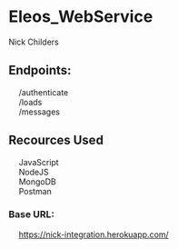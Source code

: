 # Eleos_WebService
Nick Childers

## Endpoints:
&emsp; /authenticate <br /> 
&emsp; /loads <br />
&emsp; /messages <br />
 
## Recources Used
&emsp; JavaScript <br /> 
&emsp; NodeJS <br /> 
&emsp; MongoDB <br /> 
&emsp; Postman <br /> 

### Base URL:
&emsp; https://nick-integration.herokuapp.com/ <br />
